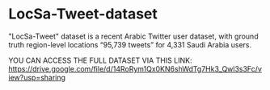 # LocSa-Tweet-dataset
"LocSa-Tweet" dataset is a recent Arabic Twitter user dataset, with ground truth region-level locations “95,739 tweets” for 4,331 Saudi Arabia users. 

YOU CAN ACCESS THE FULL DATASET VIA THIS LINK:
https://drive.google.com/file/d/14RoRym1Qx0KN6shWdTg7Hk3_Qwl3s3Fc/view?usp=sharing 
